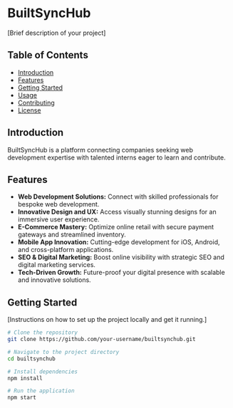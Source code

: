 # BuiltSyncHub

[Brief description of your project]

## Table of Contents
- [Introduction](#introduction)
- [Features](#features)
- [Getting Started](#getting-started)
- [Usage](#usage)
- [Contributing](#contributing)
- [License](#license)

## Introduction

BuiltSyncHub is a platform connecting companies seeking web development expertise with talented interns eager to learn and contribute.

## Features

- **Web Development Solutions:** Connect with skilled professionals for bespoke web development.
- **Innovative Design and UX:** Access visually stunning designs for an immersive user experience.
- **E-Commerce Mastery:** Optimize online retail with secure payment gateways and streamlined inventory.
- **Mobile App Innovation:** Cutting-edge development for iOS, Android, and cross-platform applications.
- **SEO & Digital Marketing:** Boost online visibility with strategic SEO and digital marketing services.
- **Tech-Driven Growth:** Future-proof your digital presence with scalable and innovative solutions.

## Getting Started

[Instructions on how to set up the project locally and get it running.]

```bash
# Clone the repository
git clone https://github.com/your-username/builtsynchub.git

# Navigate to the project directory
cd builtsynchub

# Install dependencies
npm install

# Run the application
npm start
